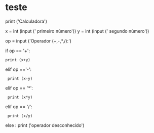 # teste
print ('Calculadora')
 
x = int (input (' primeiro número'))
y = int (input (' segundo número'))

op = input ('Operador (+,-,*,/):')

if op == '+':

    print (x+y)

elif op =='-':

     print (x-y)
elif op == '*':

     print (x*y)

elif op == '/':

     print (x/y)
else :
     print ('operador desconhecido')      

